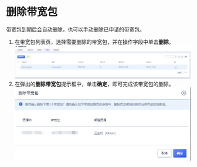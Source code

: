 # 删除带宽包
带宽包到期后会自动删除，也可以手动删除已申请的带宽包。
1. 在带宽包列表页，选择需要删除的带宽包，并在操作字段中单击**删除**。
![image](/guide/image/23.png)
2. 在弹出的**删除带宽包**提示框中，单击**确定**，即可完成该带宽包的删除。
![image](/guide/image/24.png)
